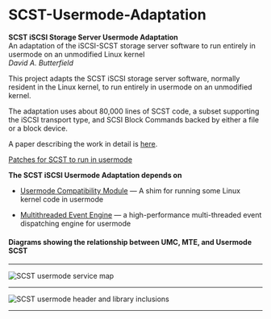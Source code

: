 # SCST-Usermode-Adaptation
**SCST iSCSI Storage Server Usermode Adaptation**  
An adaptation of the iSCSI-SCST storage server software to run entirely in usermode on an unmodified Linux kernel  
*David A. Butterfield*

This project adapts the SCST iSCSI storage server software, normally resident
in the Linux kernel, to run entirely in usermode on an unmodified kernel.

The adaptation uses about 80,000 lines of SCST code, a subset supporting the
iSCSI transport type, and SCSI Block Commands backed by either a file or a
block device.

A paper describing the work in detail is
[here](https://davidbutterfield.github.io/SCST-Usermode-Adaptation/SCST_Usermode.html
       "A paper describing the work in detail is here").

[Patches for SCST to run in usermode](https://davidbutterfield.github.io/SCST-Usermode-Adaptation/index.html
				      "Patches for SCST to run in usermode")

**The SCST iSCSI Usermode Adaptation depends on**
 + [Usermode Compatibility Module](https://github.com/DavidButterfield/usermode_compat
				"Usermode Compatibility for Linux Kernel Code (UMC)")
    &mdash; A shim for running some Linux kernel code in usermode

 + [Multithreaded Event Engine](https://github.com/DavidButterfield/MTE "Multithreaded Engine (libmte)")
    &mdash; a high-performance multi-threaded event dispatching engine for usermode

#### Diagrams showing the relationship between UMC, MTE, and Usermode SCST
* * *
![SCST usermode service map](https://davidbutterfield.github.io/SCST-Usermode-Adaptation/SCST_usermode_service_map.png
                             "SCST Usermode Service Map")
* * *
![SCST usermode header and library inclusions](https://davidbutterfield.github.io/SCST-Usermode-Adaptation/SCST_usermode_includes.png
                                               "SCST Usermode Header and Library Inclusions")
* * *
